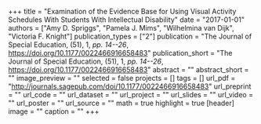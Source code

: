 +++
title = "Examination of the Evidence Base for Using Visual Activity Schedules With Students With Intellectual Disability"
date = "2017-01-01"
authors = ["Amy D. Spriggs", "Pamela J. Mims", "Wilhelmina van Dijk", "Victoria F. Knight"]
publication_types = ["2"]
publication = "The Journal of Special Education, (51), 1, _pp. 14--26_, https://doi.org/10.1177/0022466916658483"
publication_short = "The Journal of Special Education, (51), 1, _pp. 14--26_, https://doi.org/10.1177/0022466916658483"
abstract = ""
abstract_short = ""
image_preview = ""
selected = false
projects = []
tags = []
url_pdf = "http://journals.sagepub.com/doi/10.1177/0022466916658483"
url_preprint = ""
url_code = ""
url_dataset = ""
url_project = ""
url_slides = ""
url_video = ""
url_poster = ""
url_source = ""
math = true
highlight = true
[header]
image = ""
caption = ""
+++
